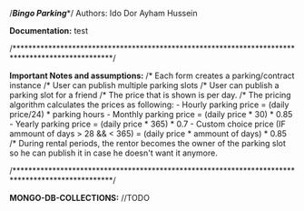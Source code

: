 
/***********************************Bingo Parking************************************/
Authors:
Ido Dor
Ayham Hussein

**Documentation:**
test

/*************************************************************************************************/

**Important Notes and assumptions:**
/*  Each form creates a parking/contract instance
/*  User can publish multiple parking slots
/*  User can publish a parking slot for a friend
/*  The price that is shown is per day.
/*  The pricing algorithm calculates the prices as following:
        - Hourly parking price = (daily price/24) * parking hours
        - Monthly parking price = (daily price * 30) * 0.85
        - Yearly parking price = (daily price * 365) * 0.7
        - Custom choice price (IF ammount of days > 28 && < 365) = (daily price * ammount of days) * 0.85
/*  During rental periods, the rentor becomes the owner of the parking slot so he can publish it in case he doesn't want it anymore.

/*************************************************************************************************/

**MONGO-DB-COLLECTIONS:**
//TODO